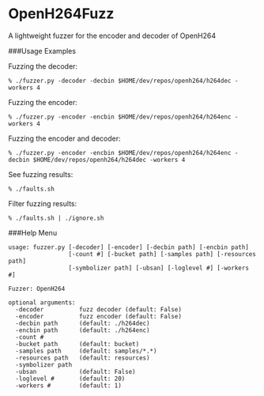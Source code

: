 OpenH264Fuzz
============

A lightweight fuzzer for the encoder and decoder of OpenH264


###Usage Examples


Fuzzing the decoder:

    % ./fuzzer.py -decoder -decbin $HOME/dev/repos/openh264/h264dec -workers 4


Fuzzing the encoder:

    % ./fuzzer.py -encoder -encbin $HOME/dev/repos/openh264/h264enc -workers 4


Fuzzing the encoder and decoder:

    % ./fuzzer.py -encoder -encbin $HOME/dev/repos/openh264/h264enc -decbin $HOME/dev/repos/openh264/h264dec -workers 4


See fuzzing results:
    
    % ./faults.sh
 
Filter fuzzing results:
    
    % ./faults.sh | ./ignore.sh



###Help Menu
    
    usage: fuzzer.py [-decoder] [-encoder] [-decbin path] [-encbin path]
                     [-count #] [-bucket path] [-samples path] [-resources path]
                     [-symbolizer path] [-ubsan] [-loglevel #] [-workers #]
    
    Fuzzer: OpenH264
    
    optional arguments:
      -decoder          fuzz decoder (default: False)
      -encoder          fuzz encoder (default: False)
      -decbin path      (default: ./h264dec)
      -encbin path      (default: ./h264enc)
      -count #
      -bucket path      (default: bucket)
      -samples path     (default: samples/*.*)
      -resources path   (default: resources)
      -symbolizer path
      -ubsan            (default: False)
      -loglevel #       (default: 20)
      -workers #        (default: 1)


